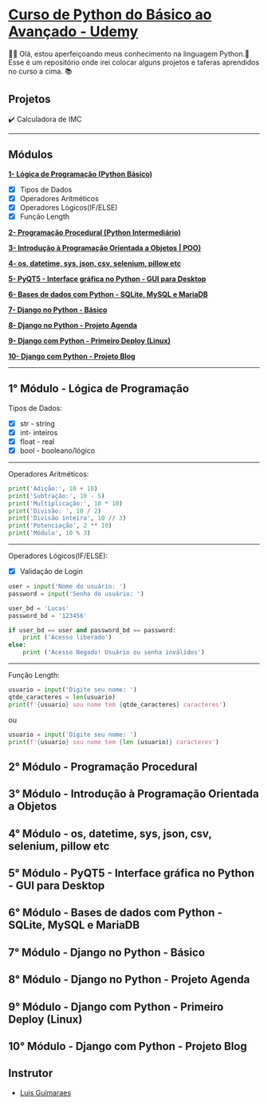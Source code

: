 # [Curso de Python do Básico ao Avançado - Udemy](https://www.udemy.com/course/python-3-do-zero-ao-avancado/)

👋🏽 Olá, estou aperfeiçoando meus conhecimento na linguagem Python.🐍 <br>
Esse é um repositório onde irei colocar alguns projetos e taferas aprendidos no curso a cima. 📚

## Projetos
✔️ Calculadora de IMC

_____________________

## Módulos
**[1- Lógica de Programação (Python Básico)](https://github.com/luchenrique/Python-Udemy#1-m%C3%B3dulo---l%C3%B3gica-de-programa%C3%A7%C3%A3o)**
- [x] Tipos de Dados
- [x] Operadores Aritméticos
- [x] Operadores Lógicos(IF/ELSE)
- [x] Função Length

**[2- Programação Procedural (Python Intermediário)](https://github.com/luchenrique/Python-Udemy#2-m%C3%B3dulo---programa%C3%A7%C3%A3o-procedural)**

**[3- Introdução à Programação Orientada a Objetos | POO)](https://github.com/luchenrique/Python-Udemy#3-m%C3%B3dulo---introdu%C3%A7%C3%A3o-%C3%A0-programa%C3%A7%C3%A3o-orientada-a-objetos)**

**[4- os, datetime, sys, json, csv, selenium, pillow etc](https://github.com/luchenrique/Python-Udemy#4-m%C3%B3dulo---os-datetime-sys-json-csv-selenium-pillow-etc)**

**[5- PyQT5 - Interface gráfica no Python - GUI para Desktop](https://github.com/luchenrique/Python-Udemy#5-m%C3%B3dulo---pyqt5---interface-gr%C3%A1fica-no-python---gui-para-desktop)**

**[6- Bases de dados com Python - SQLite, MySQL e MariaDB](https://github.com/luchenrique/Python-Udemy#6-m%C3%B3dulo---bases-de-dados-com-python---sqlite-mysql-e-mariadb)**

**[7- Django no Python - Básico]()**

**[8- Django no Python - Projeto Agenda]()**

**[9- Django com Python - Primeiro Deploy (Linux)]()**

**[10- Django com Python - Projeto Blog]()**


_____________________

## 1° Módulo - Lógica de Programação

Tipos de Dados:
- [x] str - string 
- [x] int- inteiros 
- [x] float - real
- [x] bool - booleano/lógico

_____________________

Operadores Aritméticos:

```python
print('Adição:', 10 + 10)
print('Subtração:', 10 - 5)
print('Multiplicação:', 10 * 10)
print('Divisão: ', 10 / 2)
print('Divisão inteira', 10 // 3)
print('Potenciação', 2 ** 10)
print('Módulo', 10 % 3)
```
_____________________

Operadores Lógicos(IF/ELSE):
<br>
- [x] Validação de Login

```python
user = input('Nome do usuário: ')
password = input('Senha do usuário: ')

user_bd = 'Lucas'
password_bd = '123456'

if user_bd == user and password_bd == password:
    print ('Acesso liberado')
else:
    print ('Acesso Negado! Usuário ou senha inválidos')
```

_____________________

Função Length:

```python
usuario = input('Digite seu nome: ')
qtde_caracteres = len(usuario)
print(f'{usuario} sou nome tem {qtde_caracteres} caracteres')
```
ou
```python
usuario = input('Digite seu nome: ')
print(f'{usuario} sou nome tem {len (usuario)} caracteres')
```

## 2° Módulo - Programação Procedural

## 3° Módulo - Introdução à Programação Orientada a Objetos

## 4° Módulo - os, datetime, sys, json, csv, selenium, pillow etc

## 5° Módulo - PyQT5 - Interface gráfica no Python - GUI para Desktop

## 6° Módulo - Bases de dados com Python - SQLite, MySQL e MariaDB

## 7° Módulo - Django no Python - Básico

## 8° Módulo - Django no Python - Projeto Agenda

## 9° Módulo - Django com Python - Primeiro Deploy (Linux)

## 10° Módulo - Django com Python - Projeto Blog


## Instrutor

- [Luis Guimaraes](https://www.linkedin.com/in/luisguima/)